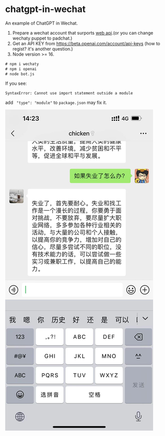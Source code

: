 # chatgpt-in-wechat
An example of ChatGPT in Wechat.

1. Prepare a wechat account that surports [web api](https://wx.qq.com).(or you can change wechaty puppet to padchat.)
2. Get an API KEY from https://beta.openai.com/account/api-keys (how to regist? it's another question.)
3. Node version >= 16.

```
# npm i wechaty
# npm i openai
# node bot.js
```

If you see:

```
SyntaxError: Cannot use import statement outside a module
```

add ` "type": "module"` to `package.json` may fix it.

![screenshot](https://github.com/jiguang/chatgpt-in-wechat/blob/54fc85ca427f2148ec4fc6af06cd24e2c947c795/screenshot.jpeg)
